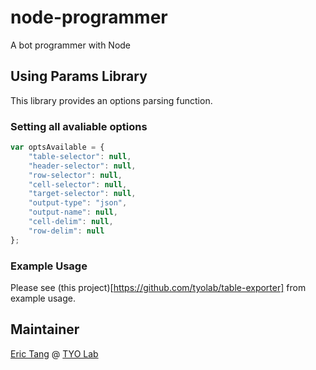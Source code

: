 # node-programmer
A bot programmer with Node


## Using Params Library

This library provides an options parsing function.

### Setting all avaliable options

``` javascript
var optsAvailable = {
    "table-selector": null,
    "header-selector": null,
    "row-selector": null,
    "cell-selector": null,
    "target-selector": null,
    "output-type": "json",
    "output-name": null,
    "cell-delim": null,
    "row-delim": null
};
```

### Example Usage

Please see (this project)[https://github.com/tyolab/table-exporter] from example usage.

## Maintainer

[Eric Tang](https://twitter.com/_e_tang) @ [TYO Lab](http://tyo.com.au)

